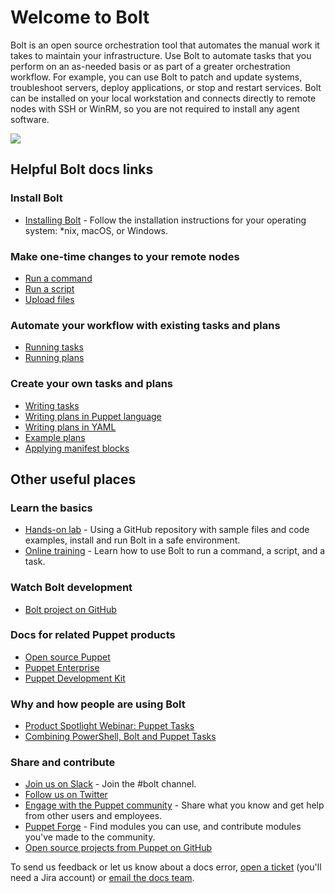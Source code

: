 # Welcome to Bolt

Bolt is an open source orchestration tool that automates the manual work it takes to maintain your infrastructure. Use Bolt to automate tasks that you perform on an as-needed basis or as part of a greater orchestration workflow. For example, you can use Bolt to patch and update systems, troubleshoot servers, deploy applications, or stop and restart services. Bolt can be installed on your local workstation and connects directly to remote nodes with SSH or WinRM, so you are not required to install any agent software.

![](bolt-logo-dark.png)

## Helpful Bolt docs links

### Install Bolt
+ [Installing Bolt](bolt_installing.md#) - Follow the installation instructions for your operating system: \*nix, macOS, or Windows.<br/>

### Make one-time changes to your remote nodes
+ [Run a command](running_bolt_commands.md#)
+ [Run a script](running_bolt_commands.md#)
+ [Upload files](running_bolt_commands.md#)

### Automate your workflow with existing tasks and plans
+ [Running tasks](bolt_running_tasks.md#)
+ [Running plans](bolt_running_plans.md#)

### Create your own tasks and plans
+ [Writing tasks](writing_tasks.md#)
+ [Writing plans in Puppet language](writing_plans.md#)
+ [Writing plans in YAML](writing_yaml_plans.md#)
+ [Example plans](writing_plans.md#)
+ [Applying manifest blocks](applying_manifest_blocks.md#)

## Other useful places

### Learn the basics
+ [Hands-on lab](https://puppetlabs.github.io/bolt/) - Using a GitHub repository with sample files and code examples, install and run Bolt in a safe environment.
+ [Online training](https://learn.puppet.com/course/puppet-orchestration-bolt-and-tasks?_ga=2.158319738.1526297716.1533055277-261802629.1531434605) - Learn how to use Bolt to run a command, a script, and a task.
 
### Watch Bolt development
+ [Bolt project on GitHub](https://github.com/puppetlabs/bolt)

### Docs for related Puppet products
+ [Open source Puppet](https://puppet.com/docs/puppet/latest/index.html)
+ [Puppet Enterprise](https://puppet.com/docs/pe/latest/pe_user_guide.html)
+ [Puppet Development Kit](https://puppet.com/docs/pdk/latest/pdk.html)

### Why and how people are using Bolt
+ [Product Spotlight Webinar: Puppet Tasks](https://puppet.com/resources/webinar/product-spotlight-webinar-puppet-taskstm)
+ [Combining PowerShell, Bolt and Puppet Tasks](https://puppet.com/blog/combining-powershell-bolt-and-puppet-tasks-part-1)

### Share and contribute
+ [Join us on Slack](https://slack.puppet.com/) - Join the \#bolt channel.
+ [Follow us on Twitter](https://twitter.com/puppetize/)
+ [Engage with the Puppet community](https://puppet.com/community) - Share what you know and get help from other users and employees.
+ [Puppet Forge](https://forge.puppet.com) - Find modules you can use, and contribute modules you've made to the community.
+ [Open source projects from Puppet on GitHub](https://github.com/puppetlabs/)

To send us feedback or let us know about a docs error, [open a ticket](https://tickets.puppetlabs.com/browse/DOCUMENT/?selectedTab=com.atlassian.jira.jira-projects-plugin:summary-panel) \(you'll need a Jira account\) or [email the docs team](mailto:docs@puppet.com).

